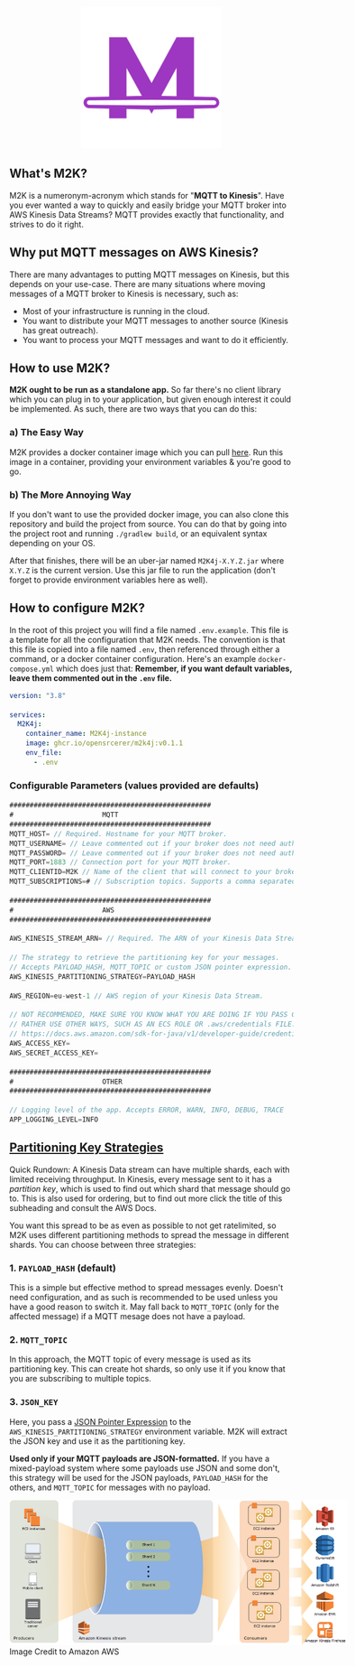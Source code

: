 <p style="text-align: center">
    <img src="img/m2klogo.png" alt="logo" style="max-width: 250px"/>
</p>

## What's M2K?
M2K is a numeronym-acronym which stands for "**MQTT to Kinesis**". Have you ever wanted a way to quickly and easily bridge your MQTT broker into AWS Kinesis Data Streams? MQTT provides exactly that functionality, and strives to do it right.

## Why put MQTT messages on AWS Kinesis?
There are many advantages to putting MQTT messages on Kinesis, but this depends on your use-case. There are many situations where moving messages of a MQTT broker to Kinesis is necessary, such as:
* Most of your infrastructure is running in the cloud.
* You want to distribute your MQTT messages to another source (Kinesis has great outreach).
* You want to process your MQTT messages and want to do it efficiently.

## How to use M2K?
**M2K ought to be run as a standalone app.** So far there's no client library which you can plug in to your application, but given enough interest it could be implemented. As such, there are two ways that you can do this:

### a) The Easy Way
M2K provides a docker container image which you can pull [here](https://github.com/OpenSrcerer/M2K4j/pkgs/container/m2k4j). Run this image in a container, providing your environment variables & you're good to go.

### b) The More Annoying Way
If you don't want to use the provided docker image, you can also clone this repository and build the project from source. You can do that by going into the project root and running `./gradlew build`, or an equivalent syntax depending on your OS.

After that finishes, there will be an uber-jar named `M2K4j-X.Y.Z.jar` where `X.Y.Z` is the current version. Use this jar file to run the application (don't forget to provide environment variables here as well).

## How to configure M2K?
In the root of this project you will find a file named `.env.example`. This file is a template for all the configuration that M2K needs. The convention is that this file is copied into a file named `.env`, then referenced through either a command, or a docker container configuration. Here's an example `docker-compose.yml` which does just that:
**Remember, if you want default variables, leave them commented out in the `.env` file.**
```yaml
version: "3.8"

services:
  M2K4j:
    container_name: M2K4j-instance
    image: ghcr.io/opensrcerer/m2k4j:v0.1.1
    env_file:
      - .env
```

### Configurable Parameters (values provided are defaults)

```java
##################################################
#                      MQTT
##################################################
MQTT_HOST= // Required. Hostname for your MQTT broker. 
MQTT_USERNAME= // Leave commented out if your broker does not need authentication.
MQTT_PASSWORD= // Leave commented out if your broker does not need authentication.
MQTT_PORT=1883 // Connection port for your MQTT broker.
MQTT_CLIENTID=M2K // Name of the client that will connect to your broker. It will show up in the connection as ${MQTT_CLIENTID}-randomUUID
MQTT_SUBSCRIPTIONS=# // Subscription topics. Supports a comma separated list of subscriptions, example: "abc/#, lol/1342, N/#" (with no quotes).

##################################################
#                      AWS
##################################################

AWS_KINESIS_STREAM_ARN= // Required. The ARN of your Kinesis Data Stream. 
        
// The strategy to retrieve the partitioning key for your messages. 
// Accepts PAYLOAD_HASH, MQTT_TOPIC or custom JSON pointer expression.
AWS_KINESIS_PARTITIONING_STRATEGY=PAYLOAD_HASH 
        
AWS_REGION=eu-west-1 // AWS region of your Kinesis Data Stream.
        
// NOT RECOMMENDED, MAKE SURE YOU KNOW WHAT YOU ARE DOING IF YOU PASS CREDENTIALS THIS WAY.
// RATHER USE OTHER WAYS, SUCH AS AN ECS ROLE OR .aws/credentials FILE.
// https://docs.aws.amazon.com/sdk-for-java/v1/developer-guide/credentials.html
AWS_ACCESS_KEY=
AWS_SECRET_ACCESS_KEY=

##################################################
#                      OTHER
##################################################

// Logging level of the app. Accepts ERROR, WARN, INFO, DEBUG, TRACE
APP_LOGGING_LEVEL=INFO
```

## [Partitioning Key Strategies](https://docs.aws.amazon.com/streams/latest/dev/key-concepts.html)

Quick Rundown: A Kinesis Data stream can have multiple shards, each with limited receiving throughput. In Kinesis, every message sent to it has a _partition key_, which is used to find out which shard that message should go to. This is also used for ordering, but to find out more click the title of this subheading and consult the AWS Docs.

You want this spread to be as even as possible to not get ratelimited, so M2K uses different partitioning methods to spread the message in different shards. You can choose between three strategies:

### 1. `PAYLOAD_HASH` (default)
This is a simple but effective method to spread messages evenly. Doesn't need configuration, and as such is recommended to be used unless you have a good reason to switch it. May fall back to `MQTT_TOPIC` (only for the affected message) if a MQTT mesage does not have a payload.

### 2. `MQTT_TOPIC`
In this approach, the MQTT topic of every message is used as its partitioning key. This can create hot shards, so only use it if you know that you are subscribing to multiple topics.

### 3. `JSON_KEY`
Here, you pass a [JSON Pointer Expression]() to the `AWS_KINESIS_PARTITIONING_STRATEGY` environment variable. M2K will extract the JSON key and use it as the partitioning key.

**Used only if your MQTT payloads are JSON-formatted.** If you have a mixed-payload system where some payloads use JSON and some don't, this strategy will be used for the JSON payloads, `PAYLOAD_HASH` for the others, and `MQTT_TOPIC` for messages with no payload.

<img src="img/kinesis-arch.png" alt="logo" style="max-width: 600px"/>
Image Credit to Amazon AWS
